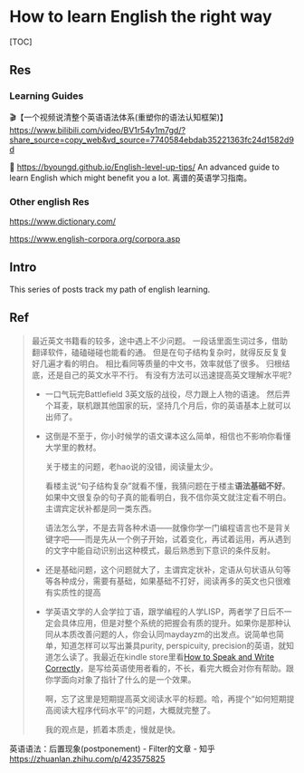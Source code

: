 # How to learn English the right way

[TOC]



## Res
### Learning Guides
🎬【一个视频说清整个英语语法体系(重塑你的语法认知框架)】 https://www.bilibili.com/video/BV1r54y1m7gd/?share_source=copy_web&vd_source=7740584ebdab35221363fc24d1582d9d

📂 https://byoungd.github.io/English-level-up-tips/
An advanced guide to learn English which might benefit you a lot.
离谱的英语学习指南。



### Other english Res
https://www.dictionary.com/

https://www.english-corpora.org/corpora.asp



## Intro
This series of posts track my path of english learning. 



## Ref
[关于英语阅读质量和速度]: https://groups.google.com/g/pongba/c/MUvJDFnvkoE

> 最近英文书籍看的较多，途中遇上不少问题。
> 一段话里面生词过多，借助翻译软件，磕磕碰碰也能看的通。
> 但是在句子结构复杂时，就得反反复复好几遍才看的明白。
> 相比看同等质量的中文书，效率就低了很多。
> 归根结底，还是自己的英文水平不行。
> 有没有方法可以迅速提高英文理解水平呢?
>
> - 一口气玩完Battlefield 3英文版的战役，尽力跟上人物的语速。 
>   然后弄个耳麦，联机跟其他国家的玩，坚持几个月后，你的英语基本上就可以出师了。 
>
> - 这倒是不至于，你小时候学的语文课本这么简单，相信也不影响你看懂大学里的教材。
>
>   关于楼主的问题，老hao说的没错，阅读量太少。
>
>   看楼主说“句子结构复杂”就看不懂，我猜问题在于楼主**语法基础不好**。如果中文很复杂的句子真的能看明白，我不信你英文就注定看不明白。主谓宾定状补都是同一类东西。
>
>   语法怎么学，不是去背各种术语——就像你学一门编程语言也不是背关键字吧——而是先从一个例子开始，试着变化，再试着运用，再从遇到的文字中能自动识别出这种模式，最后熟悉到下意识的条件反射。
>
> - 还是基础问题，这个问题就大了，主谓宾定状补，定语从句状语从句等等各种成分，需要有基础，如果基础不打好，阅读再多的英文也只很难有实质性的提高
>
> - 学英语文学的人会学拉丁语，跟学编程的人学LISP，两者学了日后不一定会具体应用，但是对整个系统的把握会有质的提升。如果你是那种认同从本质改善问题的人，你会认同maydayzm的出发点。说简单也简单，知道怎样可以写出兼具purity, perspicuity, precision的英语，就知道怎么读了。我最近在kindle store里看[How to Speak and Write Correctly](http://www.amazon.com/gp/product/B000SN6IO6/)，是写给英语使用者看的，不长，看完大概会对你有帮助。跟你学面向对象了指针了什么的是一个效果。
>
>   啊，忘了这里是短期提高英文阅读水平的标题。哈，再提个“如何短期提高阅读大程序代码水平”的问题，大概就完整了。
>
>   我的观点是，抓着本质走，慢就是快。


[学英语，语法到底有多重要？你的高中老师可能骗了你！]: https://www.jianshu.com/p/a6db77f44dbd

英语语法：后置现象(postponement) - Filter的文章 - 知乎 https://zhuanlan.zhihu.com/p/423575825

